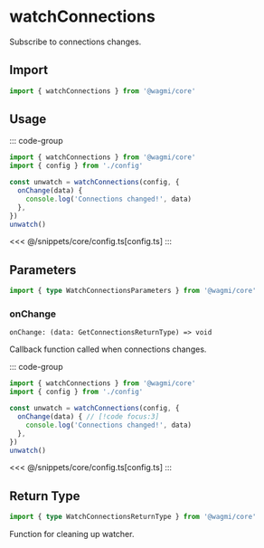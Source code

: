 # watchConnections

Subscribe to connections changes.

## Import

```ts
import { watchConnections } from '@wagmi/core'
```

## Usage

::: code-group
```ts [index.ts]
import { watchConnections } from '@wagmi/core'
import { config } from './config'

const unwatch = watchConnections(config, {
  onChange(data) {
    console.log('Connections changed!', data)
  },
})
unwatch()
```
<<< @/snippets/core/config.ts[config.ts]
:::

## Parameters

```ts
import { type WatchConnectionsParameters } from '@wagmi/core'
```

### onChange

`onChange: (data: GetConnectionsReturnType) => void`

Callback function called when connections changes.

::: code-group
```ts [index.ts]
import { watchConnections } from '@wagmi/core'
import { config } from './config'

const unwatch = watchConnections(config, {
  onChange(data) { // [!code focus:3]
    console.log('Connections changed!', data)
  },
})
unwatch()
```
<<< @/snippets/core/config.ts[config.ts]
:::

## Return Type

```ts
import { type WatchConnectionsReturnType } from '@wagmi/core'
```

Function for cleaning up watcher.